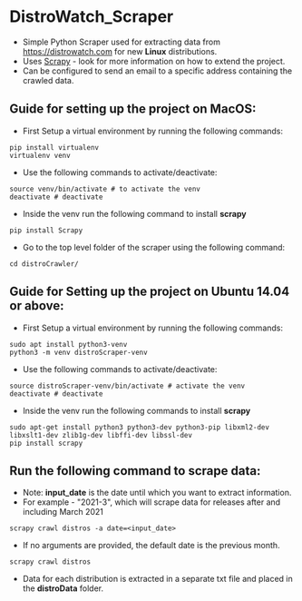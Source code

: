 # DistroWatch_Scraper

* Simple Python Scraper used for extracting data from https://distrowatch.com for new **Linux** distributions.
* Uses [Scrapy](https://docs.scrapy.org/en/latest/) - look for more information on how to extend the project.
* Can be configured to send an email to a specific address containing the crawled data. 


## Guide for setting up the project on MacOS:
* First Setup a virtual environment by running the following commands:
```
pip install virtualenv
virtualenv venv
```
* Use the following commands to activate/deactivate:
```
source venv/bin/activate # to activate the venv
deactivate # deactivate
```

* Inside the venv run the following command to install **scrapy**
```
pip install Scrapy
```

* Go to the top level folder of the scraper using the following command:
```
cd distroCrawler/
```
## Guide for Setting up the project on Ubuntu 14.04 or above:
* First Setup a virtual environment by running the following commands:
```
sudo apt install python3-venv
python3 -m venv distroScraper-venv
```
* Use the following commands to activate/deactivate:
```
source distroScraper-venv/bin/activate # activate the venv
deactivate # deactivate
```
* Inside the venv run the following commands to install **scrapy**
```
sudo apt-get install python3 python3-dev python3-pip libxml2-dev libxslt1-dev zlib1g-dev libffi-dev libssl-dev
pip install scrapy
```

## Run the following command to scrape data:
* Note: **input_date** is the date until which you want to extract information.
* For example - "2021-3", which will scrape data for releases after and including March 2021
```
scrapy crawl distros -a date=<input_date> 
```
* If no arguments are provided, the default date is the previous month.
```
scrapy crawl distros 
```

* Data for each distribution is extracted in a separate txt file and placed in the **distroData** folder.

